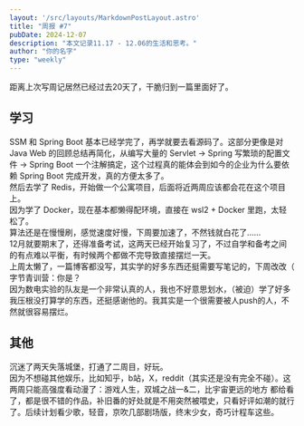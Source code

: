 ```yaml
---
layout: '/src/layouts/MarkdownPostLayout.astro'  
title: "周报 #7"  
pubDate: 2024-12-07  
description: "本文记录11.17 - 12.06的生活和思考。"  
author: "你的名字"  
type: "weekly"  
---
```

距离上次写周记居然已经过去20天了，干脆归到一篇里面好了。  
## 学习  

SSM 和 Spring Boot 基本已经学完了，再学就要去看源码了。这部分更像是对 Java Web 的回顾总结再简化，从编写大量的 Servlet -> Spring 写繁琐的配置文件 -> Spring Boot 一个注解搞定，这个过程真的能体会到如今的企业为什么要依赖 Spring Boot 完成开发，真的方便太多了。  
然后去学了 Redis，开始做一个公寓项目，后面将近两周应该都会花在这个项目上。  
因为学了 Docker，现在基本都懒得配环境，直接在 wsl2 + Docker 里跑，太轻松了。  
算法还是在慢慢刷，感觉速度好慢，下周要加速了，不然钱就白花了......  
12月就要期末了，还得准备考试，这两天已经开始复习了，不过自学和备考之间的有点难以平衡，有时候两个都做不完导致直接摆烂一天。  
上周太懒了，一篇博客都没写，其实学的好多东西还挺需要写笔记的，下周改改（  
字节青训营：你是？  
因为数电实验的队友是一个非常认真的人，我也不好意思划水，（被迫）学了好多我压根没打算学的东西，还挺感谢他的。我其实是一个很需要被人push的人，不然就很容易摆烂。  
## 其他  
沉迷了两天失落城堡，打通了二周目，好玩。  
因为不想碰其他娱乐，比如知乎，b站，X，reddit（其实还是没有完全不碰）。这两周只能高强度看动漫了：游戏人生，双城之战一&二，比宇宙更远的地方 都给看了，都是很不错的作品，补旧番的好处就是不用突然被喂史，只看好评如潮的就行了。后续计划看少歌，轻音，京吹几部剧场版，终末少女，奇巧计程车这些。